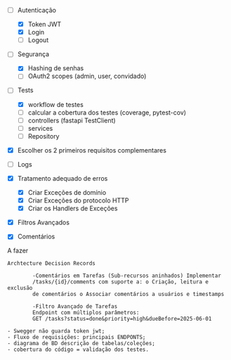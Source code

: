 - [ ] Autenticação
  - [X] Token JWT
  - [X] Login
  - [ ] Logout
- [ ] Segurança
  - [X] Hashing de senhas
  - [ ] OAuth2 scopes (admin, user, convidado)
- [ ] Tests
  - [X] workflow de testes
  - [ ] calcular a cobertura dos testes (coverage, pytest-cov)     
  - [ ] controllers (fastapi TestClient)
  - [ ] services 
  - [ ] Repository
  
- [X] Escolher os 2 primeiros requisitos complementares
- [ ] Logs
- [X] Tratamento adequado de erros
  - [X] Criar Exceções de domínio
  - [X] Criar Exceções do protocolo HTTP
  - [X] Criar os Handlers de Exceções
- [X] Filtros Avançados
- [X] Comentários


A fazer 

	Archtecture Decision Records
	
			-Comentários em Tarefas (Sub-recursos aninhados) Implementar
			/tasks/{id}/comments com suporte a: o Criação, leitura e exclusão
			de comentários o Associar comentários a usuários e timestamps
			
			-Filtro Avançado de Tarefas
			Endpoint com múltiplos parâmetros:
			GET /tasks?status=done&priority=high&dueBefore=2025-06-01
			
	- Swegger não guarda token jwt;
	- Fluxo de requisições: principais ENDPONTS;
	- diagrama de BD descrição de tabelas/coleções;
	- cobertura do código = validação dos testes.
